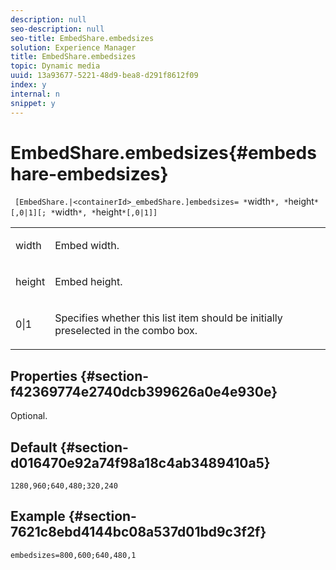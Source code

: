 ```yaml
---
description: null
seo-description: null
seo-title: EmbedShare.embedsizes
solution: Experience Manager
title: EmbedShare.embedsizes
topic: Dynamic media
uuid: 13a93677-5221-48d9-bea8-d291f8612f09
index: y
internal: n
snippet: y
---
```


# EmbedShare.embedsizes{#embedshare-embedsizes}

 ` [EmbedShare.|<containerId>_embedShare.]embedsizes= *`width`*, *`height`*[,0|1][; *`width`*, *`height`*[,0|1]]`

<table id="table_2B109D2F91E64B5382B31921C3780FA5"> 
 <tbody> 
  <tr> 
   <td colname="col1"> <p> <span class="codeph"> <span class="varname"> width </span> </span> </p> </td> 
   <td colname="col2"> <p>Embed width. </p> </td> 
  </tr> 
  <tr> 
   <td colname="col1"> <p> <span class="codeph"> <span class="varname"> height </span> </span> </p> </td> 
   <td colname="col2"> <p>Embed height. </p> </td> 
  </tr> 
  <tr> 
   <td colname="col1"> <p> <span class="codeph"> 0|1 </span> </p> </td> 
   <td colname="col2"> <p> Specifies whether this list item should be initially preselected in the combo box. </p> </td> 
  </tr> 
 </tbody> 
</table>

## Properties {#section-f42369774e2740dcb399626a0e4e930e}

Optional.

## Default {#section-d016470e92a74f98a18c4ab3489410a5}

`1280,960;640,480;320,240`

## Example {#section-7621c8ebd4144bc08a537d01bd9c3f2f}

`embedsizes=800,600;640,480,1` 
